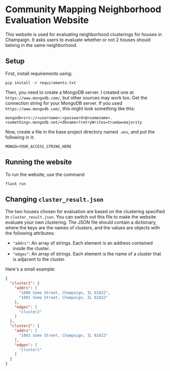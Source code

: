 # Community Mapping Neighborhood Evaluation Website

This website is used for evaluating neighborhood clusterings for houses in Champaign. It asks users to evaluate whether or not 2 houses should belong in the same neighborhood. 

## Setup

First, install requirements using:

```
pip install -r requirements.txt
```

Then, you need to create a MongoDB server. I created one at `https://www.mongodb.com/`, but other sources may work too. Get the connection string for your MongoDB server. If you used `https://www.mongodb.com/`, this might look something like this:
```
mongodb+srv://<username>:<password>@<somename>.<something>.mongodb.net/<dbname>?retryWrites=true&w=majority
```
Now, create a file in the base project directory named `.env`, and put the following in it:
```
MONGO=YOUR_ACCESS_STRING_HERE
```

## Running the website

To run the website, use the command
```commandline
flask run
```

## Changing `cluster_result.json`

The two houses chosen for evaluation are based on the clustering specified in `cluster_result.json`. You can switch out this file to make the website evaluate your own clustering. The JSON file should contain a dictionary, where the keys are the names of clusters, and the values are objects with the following attributes:

- `"addrs"`: An array of strings. Each element is an address contained inside the cluster.
- `"edges"`: An array of strings. Each element is the name of a cluster that is adjacent to the cluster.

Here's a small example:
```json
{
  "cluster1": {
    "addrs": [
      "1000 Some Street, Champaign, IL 61822",
      "1001 Some Street, Champaign, IL 61822"
    ],
    "edges": [
      "cluster2"
    ]
  },
  "cluster2": {
    "addrs": [
      "1003 Some Street, Champaign, IL 61822"
    ],
    "edges": [
      "cluster1"
    ]
  }
}
```
